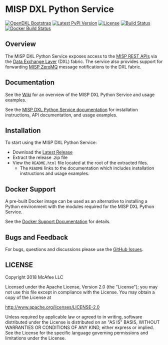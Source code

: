 # MISP DXL Python Service
[![OpenDXL Bootstrap](https://img.shields.io/badge/Built%20With-OpenDXL%20Bootstrap-blue.svg)](https://github.com/opendxl/opendxl-bootstrap-python)
[![Latest PyPI Version](https://img.shields.io/pypi/v/dxlmispservice.svg)](https://pypi.python.org/pypi/dxlmispservice)
[![License](https://img.shields.io/badge/License-Apache%202.0-blue.svg)](https://opensource.org/licenses/Apache-2.0)
[![Build Status](https://travis-ci.org/opendxl/opendxl-misp-service-python.png?branch=master)](https://travis-ci.org/opendxl/opendxl-misp-service-python)
[![Docker Build Status](https://img.shields.io/docker/build/opendxl/opendxl-misp-service-python.svg)](https://hub.docker.com/r/opendxl/opendxl-misp-service-python/)


## Overview

The MISP DXL Python Service exposes access to the
[MISP REST APIs](https://misp.gitbooks.io/misp-book/content/automation/#automation-api)
via the [Data Exchange Layer](http://www.mcafee.com/us/solutions/data-exchange-layer.aspx)
(DXL) fabric. The service also provides support for forwarding
[MISP ZeroMQ](https://misp.gitbooks.io/misp-book/content/misp-zmq/) message
notifications to the DXL fabric.

## Documentation

See the [Wiki](https://github.com/opendxl/opendxl-misp-service-python/wiki)
for an overview of the MISP DXL Python Service and usage examples.

See the
[MISP DXL Python Service documentation](https://opendxl.github.io/opendxl-misp-service-python/pydoc)
for installation instructions, API documentation, and usage examples.

## Installation

To start using the MISP DXL Python Service:

* Download the [Latest Release](https://github.com/opendxl/opendxl-misp-service-python/releases)
* Extract the release .zip file
* View the `README.html` file located at the root of the extracted files.
  * The `README` links to the documentation which includes installation
    instructions and usage examples.

## Docker Support

A pre-built Docker image can be used as an alternative to installing a Python
environment with the modules required for the MISP DXL Python Service.

See the
[Docker Support Documentation](https://opendxl.github.io/opendxl-misp-service-python/pydoc/docker.html)
for details.

## Bugs and Feedback

For bugs, questions and discussions please use the
[GitHub Issues](https://github.com/opendxl/opendxl-misp-service-python/issues).

## LICENSE

Copyright 2018 McAfee LLC

Licensed under the Apache License, Version 2.0 (the "License"); you may not use
this file except in compliance with the License. You may obtain a copy of the
License at

http://www.apache.org/licenses/LICENSE-2.0

Unless required by applicable law or agreed to in writing, software distributed
under the License is distributed on an "AS IS" BASIS, WITHOUT WARRANTIES OR
CONDITIONS OF ANY KIND, either express or implied. See the License for the
specific language governing permissions and limitations under the License.
